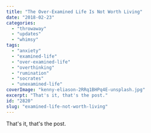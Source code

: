 ```yaml
---
title: "The Over-Examined Life Is Not Worth Living"
date: "2018-02-23"
categories: 
  - "throwaway"
  - "updates"
  - "whimsy"
tags: 
  - "anxiety"
  - "examined-life"
  - "over-examined-life"
  - "overthinking"
  - "rumination"
  - "socrates"
  - "unexamined-life"
coverImage: "kenny-eliason-2RRq1BHPq4E-unsplash.jpg"
excerpt: "That's it, that's the post."
id: "2820"
slug: "examined-life-not-worth-living"
---
```


That's it, that's the post.
